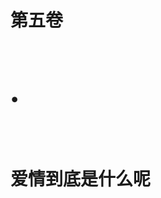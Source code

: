 <div class="title-box">
    <h1 class="part-title">
        <div class="first-title"><p>第五卷</p></div>
        <br />
        <div class="dot"><p>•</p></div>
        <br />
        <div class="last-title"><p>爱情到底是什么呢</p></div>
    </h1>
</div>
